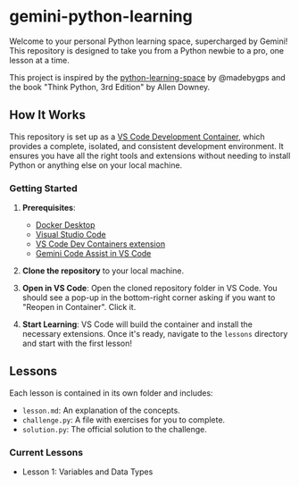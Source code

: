 # gemini-python-learning

Welcome to your personal Python learning space, supercharged by Gemini! This repository is designed to take you from a Python newbie to a pro, one lesson at a time.

This project is inspired by the [python-learning-space](https://github.com/madebygps/python-learning-space) by @madebygps and the book "Think Python, 3rd Edition" by Allen Downey.

## How It Works

This repository is set up as a [VS Code Development Container](https://code.visualstudio.com/docs/devcontainers/containers), which provides a complete, isolated, and consistent development environment. It ensures you have all the right tools and extensions without needing to install Python or anything else on your local machine.

### Getting Started

1.  **Prerequisites**:
    *   [Docker Desktop](https://www.docker.com/products/docker-desktop/)
    *   [Visual Studio Code](https://code.visualstudio.com/)
    *   [VS Code Dev Containers extension](https://marketplace.visualstudio.com/items?itemName=ms-vscode-remote.remote-containers)
    *   [Gemini Code Assist in VS Code](https://codeassist.google/)

2.  **Clone the repository** to your local machine.

3.  **Open in VS Code**: Open the cloned repository folder in VS Code. You should see a pop-up in the bottom-right corner asking if you want to "Reopen in Container". Click it.

4.  **Start Learning**: VS Code will build the container and install the necessary extensions. Once it's ready, navigate to the `lessons` directory and start with the first lesson!

## Lessons

Each lesson is contained in its own folder and includes:
*   `lesson.md`: An explanation of the concepts.
*   `challenge.py`: A file with exercises for you to complete.
*   `solution.py`: The official solution to the challenge.

### Current Lessons
*   Lesson 1: Variables and Data Types
